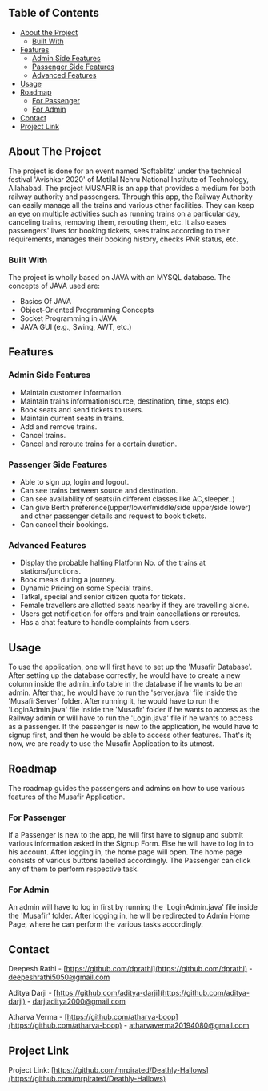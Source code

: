 ## Table of Contents

- [About the Project](#about-the-project)
  - [Built With](#built-with)
- [Features](#features)
  - [Admin Side Features](#admin-side-features)
  - [Passenger Side Features](#passenger-side-features)
  - [Advanced Features](#advanced-features)
- [Usage](#usage)
- [Roadmap](#roadmap)
  - [For Passenger](#for-passenger)
  - [For Admin](#for-admin)
  <!-- - [Musafir Database](#musafir-database) -->
- [Contact](#contact)
- [Project Link](#project-link)

<!-- ABOUT THE PROJECT -->

## About The Project

The project is done for an event named 'Softablitz' under the technical festival 'Avishkar 2020' of Motilal Nehru National Institute of Technology, Allahabad. The project MUSAFIR is an app that provides a medium for both railway authority and passengers. Through this app, the Railway Authority can easily manage all the trains and various other facilities. They can keep an eye on multiple activities such as running trains on a particular day, canceling trains, removing them, rerouting them, etc. It also eases passengers' lives for booking tickets, sees trains according to their requirements, manages their booking history, checks PNR status, etc.

### Built With

The project is wholly based on JAVA with an MYSQL database. The concepts of JAVA used are:

- Basics Of JAVA
- Object-Oriented Programming Concepts
- Socket Programming in JAVA
- JAVA GUI (e.g., Swing, AWT, etc.)

<!-- FEATURES -->

## Features

### Admin Side Features

- Maintain customer information.
- Maintain trains information(source, destination, time, stops etc).
- Book seats and send tickets to users.
- Maintain current seats in trains.
- Add and remove trains.
- Cancel trains.
- Cancel and reroute trains for a certain duration.

### Passenger Side Features

- Able to sign up, login and logout.
- Can see trains between source and destination.
- Can see availability of seats(in different classes like AC,sleeper..)
- Can give Berth preference(upper/lower/middle/side upper/side lower) and other passenger details and request to book tickets.
- Can cancel their bookings.

### Advanced Features

- Display the probable halting Platform No. of the trains at stations/junctions.
- Book meals during a journey.
- Dynamic Pricing on some Special trains.
- Tatkal, special and senior citizen quota for tickets.
- Female travellers are allotted seats nearby if they are travelling alone.
- Users get notification for offers and train cancellations or reroutes.
- Has a chat feature to handle complaints from users.

<!-- USAGE -->

## Usage

To use the application, one will first have to set up the 'Musafir Database'. After setting up the database correctly, he would have to create a new column inside the admin_info table in the database if he wants to be an admin. After that, he would have to run the 'server.java' file inside the 'MusafirServer' folder. After running it, he would have to run the 'LoginAdmin.java' file inside the 'Musafir' folder if he wants to access as the Railway admin or will have to run the 'Login.java' file if he wants to access as a passenger. If the passenger is new to the application, he would have to signup first, and then he would be able to access other features. That's it; now, we are ready to use the Musafir Application to its utmost.

<!-- ROADMAP -->

## Roadmap

The roadmap guides the passengers and admins on how to use various features of the Musafir Application.

### For Passenger

If a Passenger is new to the app, he will first have to signup and submit various information asked in the Signup Form. Else he will have to log in to his account. After logging in, the home page will open. The home page consists of various buttons labelled accordingly. The Passenger can click any of them to perform respective task.<!-- Below are various tasks that a passenger can perform:-->

### For Admin

An admin will have to log in first by running the 'LoginAdmin.java' file inside the 'Musafir' folder. After logging in, he will be redirected to Admin Home Page, where he can perform the various tasks accordingly. <!--Below are various tasks that an admin can perform:-->

<!-- MUSAFIR DATABASE

## Musafir Database -->

<!-- CONTACT -->

## Contact

Deepesh Rathi - [https://github.com/dprathi](https://github.com/dprathi) - deepeshrathi5050@gmail.com

Aditya Darji - [https://github.com/aditya-darji](https://github.com/aditya-darji) - darjiaditya2000@gmail.com

Atharva Verma - [https://github.com/atharva-boop](https://github.com/atharva-boop) - atharvaverma20194080@gmail.com

## Project Link

Project Link: [https://github.com/mrpirated/Deathly-Hallows](https://github.com/mrpirated/Deathly-Hallows)
